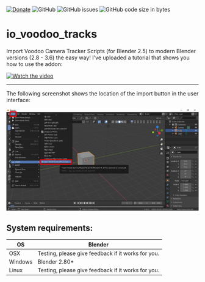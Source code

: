 [![Donate](https://img.shields.io/endpoint?url=https%3A%2F%2Fraw.githubusercontent.com%2FBlenderDefender%2FBlenderDefender%2Fshields_endpoint%2FIOVOODOOTRACKS.json)](https://blendermarket.com/products/io-voodoo-tracks)
![GitHub](https://img.shields.io/github/license/BlenderDefender/io_voodoo_tracks?color=green&style=for-the-badge)
![GitHub issues](https://img.shields.io/github/issues/BlenderDefender/io_voodoo_tracks?style=for-the-badge)
![GitHub code size in bytes](https://img.shields.io/github/languages/code-size/BlenderDefender/io_voodoo_tracks?style=for-the-badge)

# io_voodoo_tracks

Import Voodoo Camera Tracker Scripts (for Blender 2.5) to modern Blender versions (2.8 - 3.6) the easy way!
I've uploaded a tutorial that shows you how to use the addon:

[![Watch the video](https://img.youtube.com/vi/QUI_-upxhFw/maxresdefault.jpg)](https://youtube.com/watch?v=QUI_-upxhFw)

---

The following screenshot shows the location of the import button in the user interface:

![Open Headfile](https://github.com/BlenderDefender/io_voodoo_tracks/raw/main/Screenshots/screenshot_io_voodoo_tracks_new.png)

## System requirements:

| **OS**  | **Blender**                                        |
| ------- | -------------------------------------------------- |
| OSX     | Testing, please give feedback if it works for you. |
| Windows | Blender 2.80+                                      |
| Linux   | Testing, please give feedback if it works for you. |
